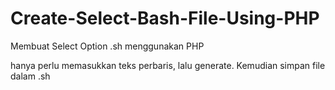 # Create-Select-Bash-File-Using-PHP
Membuat Select Option .sh menggunakan PHP  

hanya perlu memasukkan teks perbaris, lalu generate. Kemudian simpan file dalam .sh
